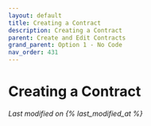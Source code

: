 ```yaml
---
layout: default
title: Creating a Contract
description: Creating a Contract
parent: Create and Edit Contracts
grand_parent: Option 1 - No Code
nav_order: 431
---
```


# Creating a Contract
*Last modified on {% last_modified_at %}*